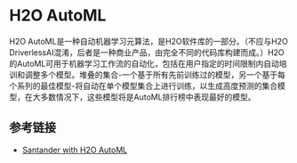 # H2O AutoML

H2O AutoML是一种自动机器学习元算法，是H2O软件库的一部分。（不应与H2O DriverlessAI混淆，后者是一种商业产品，由完全不同的代码库构建而成。）H2O的AutoML可用于机器学习工作流的自动化，包括在用户指定的时间限制内自动培训和调整多个模型。堆叠的集合-一个基于所有先前训练过的模型，另一个基于每个系列的最佳模型-将自动在单个模型集合上进行训练，以生成高度预测的集合模型，在大多数情况下，这些模型将是AutoML排行榜中表现最好的模型。

## 参考链接

* [Santander with H2O AutoML](https://www.kaggle.com/tunguz/santander-with-h2o-automl)

